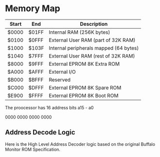 
# Memory Map

| Start | End | Description |
| ----------- | ----------- | ----------- |
| $0000 | $01FF | Internal RAM (256K bytes) |
| $0100 | $0FFF | External User RAM (part of 32K RAM) |
| $1000 | $103F | Internal peripherals mapped (64 bytes) |
| $1040 | $7FFF | External User RAM (rest of 32K RAM) |
| $8000 | $9FFF | External EPROM 8K Extra ROM |
| $A000 | $AFFF | External I/O |
| $B000 | $BFFF | Reserved |
| $C000 | $DFFF | External EPROM 8K Spare ROM |
| $E900 | $FFFF | External EPROM 8K Boot ROM |

The proocessor has 16 address bits a15 - a0

0000 0000 0000 0000


## Address Decode Logic

Here is the High Level Address Decoder logic based on the original Buffalo Monitor ROM Specification.
